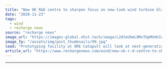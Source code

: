 ```yaml
---
title: "New UK R&D centre to sharpen focus on new-look wind turbine blades"
date: "2020-11-23"
tags: 
  - wind
  - recharge news
source: "recharge news"
image_url: "https://images-global.nhst.tech/image/L2dteUhmL0MxTUpMVmhIeWk1VjkwdDNrNE1YWEREUThTM0VzZDZ0Ym41Yz0=/nhst/binary/2d5172e1a8135912e2c9f881396bd064"
image_fp: "/assets/img/post_thumbnails/99.jpg"
lead: "Prototyping facility at ORE Catapult will look at next-generation designs improved by 3D printing, environmentally sustainable materials and technology 'add-ons'"
article_url: "https://www.rechargenews.com/wind/new-uk-r-d-centre-to-sharpen-focus-on-new-look-wind-turbine-blades/2-1-917127"
---
```


---

